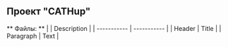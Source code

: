 ## Проект "CATHup"
** Файлы: **
|  | Description |
| ----------- | ----------- |
| Header | Title |
| Paragraph | Text |
